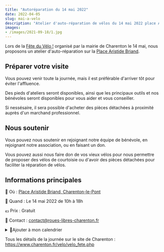 ```yaml
---
title: "Autoréparation du 14 mai 2022"
date: 2022-04-05
slug: mai-a-velo
description: "Atelier d'auto-réparation de vélos du 14 mai 2022 place Aristide Briand à Charenton-le-Pont"
images:
- /images/2021-09-18/1.jpg
---
```


Lors de la [Fête du Vélo !](https://maiavelo.fr/event/5143/) organisé par la mairie de Charenton le 14 mai, nous proposons un atelier d'auto-réparation sur la [Place Aristide Briand](https://www.openstreetmap.org/?mlat=48.82220&mlon=2.41383#map=18/48.82220/2.41383).

## Préparer votre visite

Vous pouvez venir toute la journée, mais il est préférable d'arriver tôt pour éviter l'affluence.

Des pieds d'ateliers seront disponibles, ainsi que les principaux outils et nos bénévoles seront disponibles pour vous aider et vous conseiller.

Si nessésaire, il sera possible d'acheter des pièces détachées à proximité auprès d'un marchand professionnel.


## Nous soutenir

Vous pouvez nous soutenir en rejoignant notre équipe de bénévole, en rejoignant notre association, ou en faisant un don. 

Vous pouvez aussi nous faire don de vos vieux vélos pour nous permettre de proposer des vélos de courtoisie ou d'avoir des pièces détachées pour faciliter la réparation de vélos.

## Informations principales

📍 Où : [Place Aristide Briand, Charenton-le-Pont](https://www.openstreetmap.org/#map=18/48.82181/2.41369&layers=Y)

📅 Quand : Le 14 mai 2022 de 10h à 18h

💶 Prix : Gratuit

📧 Contact : [contact@roues-libres-charenton.fr](mailto:contact@roues-libres-charenton.fr)

<details>
    <summary>📅Ajouter à mon calendrier</summary>
    <a target="_blank" href="https://calendar.google.com/calendar/render?action=TEMPLATE&text=Fête+du+Vélo+!&dates=20220514T100000/20220514T160000&details=&location=Place+Aristide+Briand+94220+Charenton-Le-Pont&sf=true&output=xml">📅 Google</a>
    <br>
    <a target="_blank" href="https://outlook.office.com/calendar/0/deeplink/compose?body=Fête+du+Vélo+!&startdt=2022-05-14T10%3A00%3A00%2B00%3A00&enddt=2022-05-14T16%3A00%3A00%2B00%3A00&location=Place+Aristide+Briand+94220+Charenton-Le-Pont&path=%2Fcalendar%2Faction%2Fcompose&rru=addevent"">📅 Microsoft Office</a>
    <br>
    <a target="_blank" href="https://www.facebook.com/events/477614754150995/">📅 Evenement Facebook</a>
    <br>
    <a target="_blank" href="/documents/2022_Mai_a_Velo.ics">📅 Autres calendrier</a>
</details>

Tous les détails de la journée sur le site de Charenton : https://www.charenton.fr/velo/velo_fete.php
